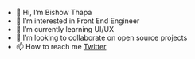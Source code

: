 - 👋 Hi, I’m Bishow Thapa
- 👀 I’m interested in Front End Engineer
- 🌱 I’m currently learning UI/UX
- 💞️ I’m looking to collaborate on open source projects
- 📫 How to reach me [Twitter](https://twitter.com/bishowthapa12)

<!---
biswa33/biswa33 is a ✨ special ✨ repository because its `README.md` (this file) appears on your GitHub profile.
You can click the Preview link to take a look at your changes.
--->
